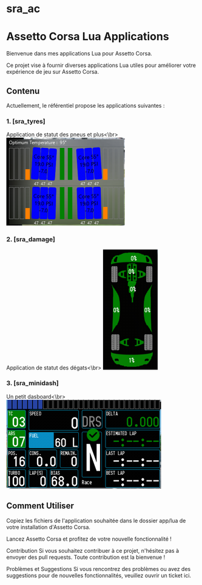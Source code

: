 # sra_ac

# Assetto Corsa Lua Applications

Bienvenue dans mes applications Lua pour Assetto Corsa. 

Ce projet vise à fournir diverses applications Lua utiles pour améliorer votre expérience de jeu sur Assetto Corsa.

## Contenu

Actuellement, le référentiel propose les applications suivantes :

### 1. [sra_tyres]
   Application de statut des pneus et plus<\br>
   ![My Image](tyres.png)

### 2. [sra_damage]
   Application de statut des dégats<\br>
![My Image](damage.png)


### 3. [sra_minidash]
   Un petit dasboard<\br>
![My Image](minidash.png)

## Comment Utiliser

Copiez les fichiers de l'application souhaitée dans le dossier app/lua de votre installation d'Assetto Corsa.

Lancez Assetto Corsa et profitez de votre nouvelle fonctionnalité !

Contribution
Si vous souhaitez contribuer à ce projet, n'hésitez pas à envoyer des pull requests. Toute contribution est la bienvenue !

Problèmes et Suggestions
Si vous rencontrez des problèmes ou avez des suggestions pour de nouvelles fonctionnalités, veuillez ouvrir un ticket ici.


